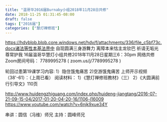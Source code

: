 ```yaml
---
title: "温哥华2016届Burnaby小组2018年11月28日共修"
date: 2018-11-25 01:31:45-08:00
draft: false
tags: ["2016届"]
categories: ["慧灯禅修班"]
---
```

https://hdvblob.blob.core.windows.net/hdv/f/attachments/336/file_c5bf73c.docx诸法等性本基法界中 自现圆满三身游舞力
离障本来怙主龙钦巴 祈请无垢光尊常护我
16届温哥华慧灯小组共修2018年11月28日星期三6：30pm
网络共修Zoom房间号码： 7789995278 ( zoom.us/j/7789995278 )

轮回过患第19课学习内容: 1）隐住饿鬼痛苦 2)空游饿鬼痛苦
上师开示视频（38'-61）：（上周已看）
阅读材料：
1）《慧灯禅修班教材》（三）
2）《大圆满前行引导文》110页

http://www.huidengzhiguang.com/index.php/huideng-jiangtang/2016-07-21-09-15-04/2017-01-20-04-20-16/1106-l16009
https://www.youtube.com/watch?v=6njk9xue34Y

串讲：圆信（冯维）师兄
主持：圆峰师兄
